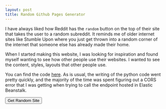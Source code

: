 ```yaml
---
layout: post
title: Random Github Pages Generator
---
```


I have always liked how Reddit has the `random` button on the top of their site that takes the user to a random subreddit.
It reminds me of older internet sites like Stumble Upon where you just get thrown into a random corner of the internet that 
someone else has already made their home.

When I started making this website, I was looking for inspiration and found myself wanting to see how other people use their
websites.  I wanted to see the content, styles, layouts that other people use.

You can find the code [here](https://github.com/briengleason/random-github-sites).  As is usual, the writing of the python code
went pretty quickly, and the majority of the time was spent figuring out a CORS error that I was getting when trying to call the
endpoint hosted in Elastic Beanstalk.

<button onclick="getRandomSite()">Get Random Site</button>

<div>
  <p id="answer"></p>
</div>

<script>
    function getRandomSite() {
        var xhr = new XMLHttpRequest();
        var method = "GET"
        var URL = "https://api.brien.link/api/random_site"
        var async = false
        var user = "admin"
        var password = "admin"
        xhr.open(method, URL, async, user, password)
        xhr.setRequestHeader('Accept','application/json');
        xhr.setRequestHeader('Access-Control-Allow-Origin', '*');
        var res = document.getElementById('answer');
        res.innerHTML = "Running..."
        try {
          xhr.send();
          if (xhr.status != 200) {
            res.innerHTML = `Error ${xhr.status}: ${xhr.statusText}`;
          } else {
            res.innerHTML = xhr.response.link(xhr.response);
          }
        } catch(err) { 
          res.innerHTML = "Request failed";
        }

}
</script>
